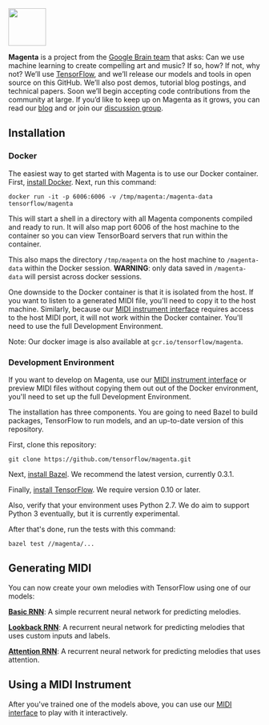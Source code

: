 <img src="http://magenta.tensorflow.org/assets/magenta-logo.png" height="75">

**Magenta** is a project from the [Google Brain team](https://research.google.com/teams/brain/)
that asks: Can we use machine learning to create compelling art and music? If
so, how? If not, why not?  We’ll use [TensorFlow](https://www.tensorflow.org),
and we’ll release our models and tools in open source on this GitHub. We’ll also
post demos, tutorial blog postings, and technical papers. Soon we’ll begin
accepting code contributions from the community at large. If you’d like to keep
up on Magenta as it grows, you can read our [blog](http://magenta.tensorflow.org) and or join our
[discussion group](http://groups.google.com/a/tensorflow.org/forum/#!forum/magenta-discuss).

## Installation

### Docker
The easiest way to get started with Magenta is to use our Docker container.
First, [install Docker](https://docs.docker.com/engine/installation/). Next, run
this command:

```docker run -it -p 6006:6006 -v /tmp/magenta:/magenta-data tensorflow/magenta```

This will start a shell in a directory with all Magenta components compiled and
ready to run. It will also map port 6006 of the host machine to the container so
you can view TensorBoard servers that run within the container.

This also maps the directory ```/tmp/magenta``` on the host machine to
```/magenta-data``` within the Docker session. **WARNING**: only data saved in
```/magenta-data``` will persist across docker sessions.

One downside to the Docker container is that it is isolated from the host. If
you want to listen to a generated MIDI file, you'll need to copy it to the host
machine. Similarly, because our
[MIDI instrument interface](magenta/interfaces/midi) requires access to the host
MIDI port, it will not work within the Docker container. You'll need to use the
full Development Environment.

Note: Our docker image is also available at ```gcr.io/tensorflow/magenta```.

### Development Environment
If you want to develop on Magenta, use our
[MIDI instrument interface](magenta/interfaces/midi) or preview MIDI files
without copying them out out of the Docker environment, you'll need to set up
the full Development Environment.

The installation has three components. You are going to need Bazel to build packages, TensorFlow to run models, and an up-to-date version of this repository.

First, clone this repository:

```git clone https://github.com/tensorflow/magenta.git```

Next, [install Bazel](http://www.bazel.io/docs/install.html). We recommend the
latest version, currently 0.3.1.

Finally,
[install TensorFlow](https://www.tensorflow.org/versions/master/get_started/os_setup.html).
We require version 0.10 or later.

Also, verify that your environment uses Python 2.7. We do aim to support
Python 3 eventually, but it is currently experimental.

After that's done, run the tests with this command:

```bazel test //magenta/...```

## Generating MIDI

You can now create your own melodies with TensorFlow using one of our models:

**[Basic RNN](magenta/models/basic_rnn)**: A simple recurrent neural network for predicting melodies.

**[Lookback RNN](magenta/models/lookback_rnn)**: A recurrent neural network for predicting melodies that uses custom inputs and labels.

**[Attention RNN](magenta/models/attention_rnn)**: A recurrent neural network for predicting melodies that uses attention.

## Using a MIDI Instrument

After you've trained one of the models above, you can use our [MIDI interface](magenta/interfaces/midi) to play with it interactively.
